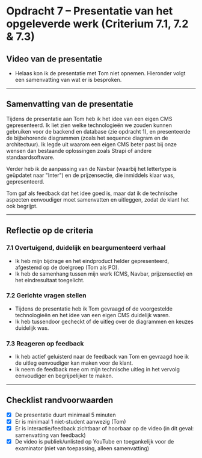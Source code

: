 # Opdracht 7 – Presentatie van het opgeleverde werk (Criterium 7.1, 7.2 & 7.3)

## Video van de presentatie

- Helaas kon ik de presentatie met Tom niet opnemen. Hieronder volgt een samenvatting van wat er is besproken.

---

## Samenvatting van de presentatie

Tijdens de presentatie aan Tom heb ik het idee van een eigen CMS gepresenteerd. Ik liet zien welke technologieën we zouden kunnen gebruiken voor de backend en database (zie opdracht 1), en presenteerde de bijbehorende diagrammen (zoals het sequence diagram en de architectuur). Ik legde uit waarom een eigen CMS beter past bij onze wensen dan bestaande oplossingen zoals Strapi of andere standaardsoftware.

Verder heb ik de aanpassing van de Navbar (waarbij het lettertype is geüpdatet naar "Inter") en de prijzensectie, die inmiddels klaar was, gepresenteerd.

Tom gaf als feedback dat het idee goed is, maar dat ik de technische aspecten eenvoudiger moet samenvatten en uitleggen, zodat de klant het ook begrijpt.

---

## Reflectie op de criteria

### 7.1 Overtuigend, duidelijk en beargumenteerd verhaal
- Ik heb mijn bijdrage en het eindproduct helder gepresenteerd, afgestemd op de doelgroep (Tom als PO).
- Ik heb de samenhang tussen mijn werk (CMS, Navbar, prijzensectie) en het eindresultaat toegelicht.

### 7.2 Gerichte vragen stellen
- Tijdens de presentatie heb ik Tom gevraagd of de voorgestelde technologieën en het idee van een eigen CMS duidelijk waren.
- Ik heb tussendoor gecheckt of de uitleg over de diagrammen en keuzes duidelijk was.

### 7.3 Reageren op feedback
- Ik heb actief geluisterd naar de feedback van Tom en gevraagd hoe ik de uitleg eenvoudiger kan maken voor de klant.
- Ik neem de feedback mee om mijn technische uitleg in het vervolg eenvoudiger en begrijpelijker te maken.

---

## Checklist randvoorwaarden
- [x] De presentatie duurt minimaal 5 minuten
- [x] Er is minimaal 1 niet-student aanwezig (Tom)
- [x] Er is interactie/feedback zichtbaar of hoorbaar op de video (in dit geval: samenvatting van feedback)
- [x] De video is publiek/unlisted op YouTube en toegankelijk voor de examinator (niet van toepassing, alleen samenvatting)
